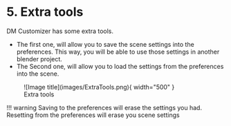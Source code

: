# 5. Extra tools

DM Customizer has some extra tools.
- The first one, will allow you to save the scene settings into the preferences. This way, 
you will be able to use those settings in another blender project.
- The Second one, will allow you to load the settings from the preferences into the scene.

<figure markdown>
  ![Image title](images/ExtraTools.png){ width="500" } 
  <figcaption>Extra tools</figcaption>
</figure>

!!! warning
    Saving to the preferences will erase the settings you had. Resetting from the preferences will erase you scene settings